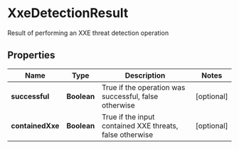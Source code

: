 

# XxeDetectionResult

Result of performing an XXE threat detection operation
## Properties

Name | Type | Description | Notes
------------ | ------------- | ------------- | -------------
**successful** | **Boolean** | True if the operation was successful, false otherwise |  [optional]
**containedXxe** | **Boolean** | True if the input contained XXE threats, false otherwise |  [optional]



